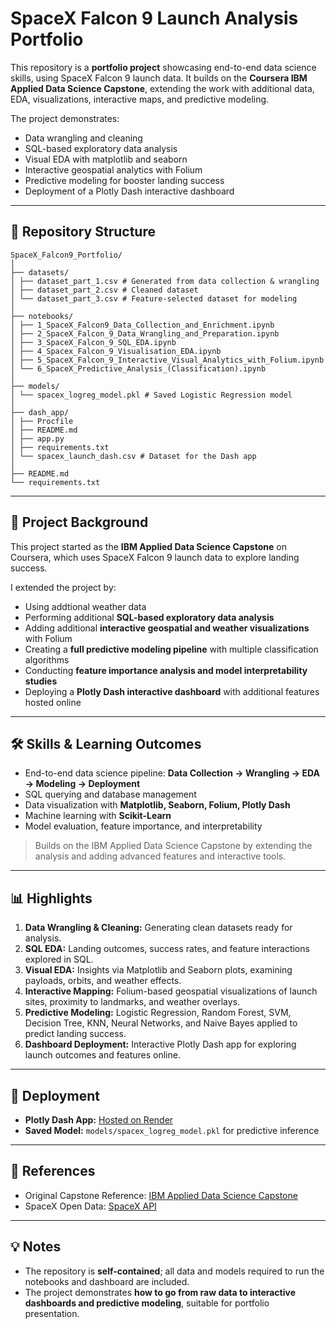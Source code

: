 # SpaceX Falcon 9 Launch Analysis Portfolio

This repository is a **portfolio project** showcasing end-to-end data science skills, using SpaceX Falcon 9 launch data. It builds on the **Coursera IBM Applied Data Science Capstone**, extending the work with additional data, EDA, visualizations, interactive maps, and predictive modeling.  

The project demonstrates:

- Data wrangling and cleaning
- SQL-based exploratory data analysis
- Visual EDA with matplotlib and seaborn
- Interactive geospatial analytics with Folium
- Predictive modeling for booster landing success
- Deployment of a Plotly Dash interactive dashboard

---

## 📁 Repository Structure


```text
SpaceX_Falcon9_Portfolio/
│
├── datasets/
│ ├── dataset_part_1.csv # Generated from data collection & wrangling
│ ├── dataset_part_2.csv # Cleaned dataset
│ └── dataset_part_3.csv # Feature-selected dataset for modeling
│
├── notebooks/
│ ├── 1_SpaceX_Falcon9_Data_Collection_and_Enrichment.ipynb
│ ├── 2_SpaceX_Falcon_9_Data_Wrangling_and_Preparation.ipynb
│ ├── 3_SpaceX_Falcon_9_SQL_EDA.ipynb
│ ├── 4_Spacex_Falcon_9_Visualisation_EDA.ipynb
│ ├── 5_SpaceX_Falcon_9_Interactive_Visual_Analytics_with_Folium.ipynb
│ └── 6_SpaceX_Predictive_Analysis_(Classification).ipynb
│
├── models/
│ └── spacex_logreg_model.pkl # Saved Logistic Regression model
│
├── dash_app/
│ ├── Procfile
│ ├── README.md
│ ├── app.py
│ ├── requirements.txt
│ └── spacex_launch_dash.csv # Dataset for the Dash app
│
├── README.md
└── requirements.txt
```
---

## 📖 Project Background

This project started as the **IBM Applied Data Science Capstone** on Coursera, which uses SpaceX Falcon 9 launch data to explore landing success.  

I extended the project by:  
- Using addtional weather data
- Performing additional **SQL-based exploratory data analysis**  
- Adding additional **interactive geospatial and weather visualizations** with Folium  
- Creating a **full predictive modeling pipeline** with multiple classification algorithms  
- Conducting **feature importance analysis and model interpretability studies**  
- Deploying a **Plotly Dash interactive dashboard** with additional features hosted online  

---

## 🛠 Skills & Learning Outcomes

- End-to-end data science pipeline: **Data Collection → Wrangling → EDA → Modeling → Deployment**  
- SQL querying and database management  
- Data visualization with **Matplotlib, Seaborn, Folium, Plotly Dash**  
- Machine learning with **Scikit-Learn**  
- Model evaluation, feature importance, and interpretability  

> Builds on the IBM Applied Data Science Capstone by extending the analysis and adding advanced features and interactive tools.

---

## 📊 Highlights

1. **Data Wrangling & Cleaning:** Generating clean datasets ready for analysis.  
2. **SQL EDA:** Landing outcomes, success rates, and feature interactions explored in SQL.  
3. **Visual EDA:** Insights via Matplotlib and Seaborn plots, examining payloads, orbits, and weather effects.  
4. **Interactive Mapping:** Folium-based geospatial visualizations of launch sites, proximity to landmarks, and weather overlays.  
5. **Predictive Modeling:** Logistic Regression, Random Forest, SVM, Decision Tree, KNN, Neural Networks, and Naive Bayes applied to predict landing success.  
6. **Dashboard Deployment:** Interactive Plotly Dash app for exploring launch outcomes and features online.  

---

## 🔗 Deployment

- **Plotly Dash App:** [Hosted on Render](https://spacex-launch-dashboard.onrender.com)  
- **Saved Model:** `models/spacex_logreg_model.pkl` for predictive inference  

---

## 📌 References

- Original Capstone Reference: [IBM Applied Data Science Capstone](https://www.coursera.org/learn/applied-data-science-capstone)  
- SpaceX Open Data: [SpaceX API](https://github.com/r-spacex/SpaceX-API)  

---

## 💡 Notes

- The repository is **self-contained**; all data and models required to run the notebooks and dashboard are included.  
- The project demonstrates **how to go from raw data to interactive dashboards and predictive modeling**, suitable for portfolio presentation.
